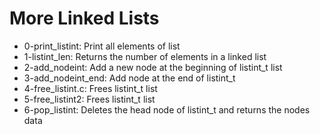 # More Linked Lists

- 0-print_listint: Print all elements of list
- 1-listint_len: Returns the number of elements in a linked list
- 2-add_nodeint: Add a new node at the beginning of listint_t list
- 3-add_nodeint_end: Add node at the end of listint_t
- 4-free_listint.c: Frees listint_t list
- 5-free_listint2: Frees listint_t list
- 6-pop_listint: Deletes the head node of listint_t and returns the nodes data
